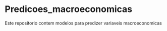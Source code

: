 # Predicoes_macroeconomicas

Este repositorio contem modelos para predizer variaveis macroeconomicas
